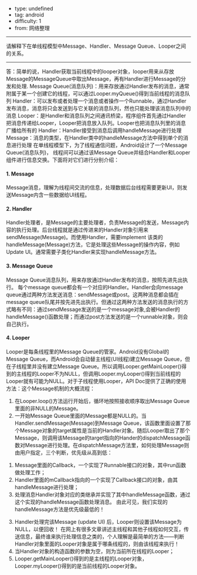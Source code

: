 - type: undefined
- tag: android
- difficulty:  1
- from: 网络整理

--------

请解释下在单线程模型中Message、Handler、Message Queue、Looper之间的关系。

---------

答：简单的说，Handler获取当前线程中的looper对象，looper用来从存放Message的MessageQueue中取出Message，再有Handler进行Message的分发和处理.
Message Queue(消息队列)：用来存放通过Handler发布的消息，通常附属于某一个创建它的线程，可以通过Looper.myQueue()得到当前线程的消息队列
Handler：可以发布或者处理一个消息或者操作一个Runnable，通过Handler发布消息，消息将只会发送到与它关联的消息队列，然也只能处理该消息队列中的消息
Looper：是Handler和消息队列之间通讯桥梁，程序组件首先通过Handler把消息传递给Looper，Looper把消息放入队列。Looper也把消息队列里的消息广播给所有的
Handler：Handler接受到消息后调用handleMessage进行处理
Message：消息的类型，在Handler类中的handleMessage方法中得到单个的消息进行处理
在单线程模型下，为了线程通信问题，Android设计了一个Message Queue(消息队列)， 线程间可以通过该Message Queue并结合Handler和Looper组件进行信息交换。下面将对它们进行分别介绍：
#### 1. Message
Message消息，理解为线程间交流的信息，处理数据后台线程需要更新UI，则发送Message内含一些数据给UI线程。
#### 2. Handler
Handler处理者，是Message的主要处理者，负责Message的发送，Message内容的执行处理。后台线程就是通过传进来的Handler对象引用来sendMessage(Message)。而使用Handler，需要implement 该类的 handleMessage(Message)方法，它是处理这些Message的操作内容，例如Update UI。通常需要子类化Handler来实现handleMessage方法。
#### 3. Message Queue
Message Queue消息队列，用来存放通过Handler发布的消息，按照先进先出执行。
每个message queue都会有一个对应的Handler。Handler会向message queue通过两种方法发送消息：sendMessage或post。这两种消息都会插在message queue队尾并按先进先出执行。但通过这两种方法发送的消息执行的方式略有不同：通过sendMessage发送的是一个message对象,会被Handler的handleMessage()函数处理；而通过post方法发送的是一个runnable对象，则会自己执行。
#### 4. Looper
Looper是每条线程里的Message Queue的管家。Android没有Global的Message Queue，而Android会自动替主线程(UI线程)建立Message Queue，但在子线程里并没有建立Message Queue。所以调用Looper.getMainLooper()得到的主线程的Looper不为NULL，但调用Looper.myLooper()得到当前线程的Looper就有可能为NULL。对于子线程使用Looper，API Doc提供了正确的使用方法：这个Message机制的大概流程：
1. 在Looper.loop()方法运行开始后，循环地按照接收顺序取出Message Queue里面的非NULL的Message。
2. 一开始Message Queue里面的Message都是NULL的。当Handler.sendMessage(Message)到Message Queue，该函数里面设置了那个Message对象的target属性是当前的Handler对象。随后Looper取出了那个Message，则调用该Message的target指向的Hander的dispatchMessage函数对Message进行处理。在dispatchMessage方法里，如何处理Message则由用户指定，三个判断，优先级从高到低：
1) Message里面的Callback，一个实现了Runnable接口的对象，其中run函数做处理工作；
2) Handler里面的mCallback指向的一个实现了Callback接口的对象，由其handleMessage进行处理；
3) 处理消息Handler对象对应的类继承并实现了其中handleMessage函数，通过这个实现的handleMessage函数处理消息。
由此可见，我们实现的handleMessage方法是优先级最低的！
3. Handler处理完该Message (update UI) 后，Looper则设置该Message为NULL，以便回收！
在网上有很多文章讲述主线程和其他子线程如何交互，传送信息，最终谁来执行处理信息之类的，个人理解是最简单的方法——判断Handler对象里面的Looper对象是属于哪条线程的，则由该线程来执行！
1. 当Handler对象的构造函数的参数为空，则为当前所在线程的Looper；
2. Looper.getMainLooper()得到的是主线程的Looper对象，Looper.myLooper()得到的是当前线程的Looper对象。

